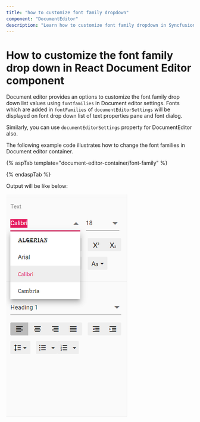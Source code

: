 ```yaml
---
title: "how to customize font family dropdown" 
component: "DocumentEditor" 
description: "Learn how to customize font family dropdown in Syncfusion React Document Editor component." 
---
```


# How to customize the font family drop down in React Document Editor component

Document editor provides an options to customize the font family drop down list values using `fontfamilies` in Document editor settings. Fonts which are added in `fontFamilies` of `documentEditorSettings` will be displayed on font drop down list of text properties pane and font dialog.

Similarly, you can use `documentEditorSettings` property for DocumentEditor also.

The following example code illustrates how to change the font families in Document editor container.

{% aspTab template="document-editor-container/font-family" %}

{% endaspTab %}

Output will be like below:

![Font](../images/font-family.png)